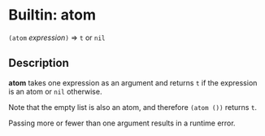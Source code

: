 Builtin: atom
=============

`(atom` _expression_`)` => `t` or `nil`

Description
-----------

**atom** takes one expression as an argument and returns `t` if the expression
is an atom or `nil` otherwise.

Note that the empty list is also an atom, and therefore `(atom ())` returns
`t`.

Passing more or fewer than one argument results in a runtime error.

